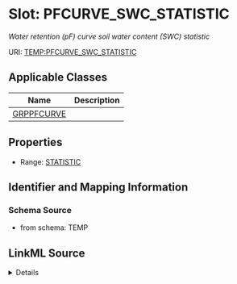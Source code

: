 # Slot: PFCURVE_SWC_STATISTIC
_Water retention (pF) curve soil water content (SWC) statistic_


URI: [TEMP:PFCURVE_SWC_STATISTIC](https://example.org/TEMP/PFCURVE_SWC_STATISTIC)



<!-- no inheritance hierarchy -->




## Applicable Classes

| Name | Description |
| --- | --- |
[GRPPFCURVE](GRPPFCURVE.md) | 






## Properties

* Range: [STATISTIC](STATISTIC.md)







## Identifier and Mapping Information







### Schema Source


* from schema: TEMP




## LinkML Source

<details>
```yaml
name: PFCURVE_SWC_STATISTIC
description: Water retention (pF) curve soil water content (SWC) statistic
from_schema: TEMP
rank: 1000
alias: PFCURVE_SWC_STATISTIC
domain_of:
- GRP_PFCURVE
range: STATISTIC

```
</details>